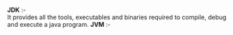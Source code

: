 **JDK** :- <br/>
It provides all the tools, executables and binaries required to compile, debug and execute a java
program.
**JVM** :- 
